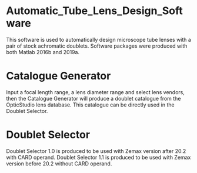 # Automatic_Tube_Lens_Design_Software
This software is used to automatically design microscope tube lenses with a pair of stock achromatic doublets.
Software packages were produced with both Matlab 2016b and 2019a. 

# Catalogue Generator
Input a focal length range, a lens diameter range and select lens vendors, then the Catalogue Generator will produce a doublet catalogue from the OpticStudio lens database.
This catalogue can be directly used in the Doublet Selector.

# Doublet Selector
Doublet Selector 1.0 is produced to be used with Zemax version after 20.2 with CARD operand.
Doublet Selector 1.1 is produced to be used with Zemax version before 20.2 without CARD operand.
